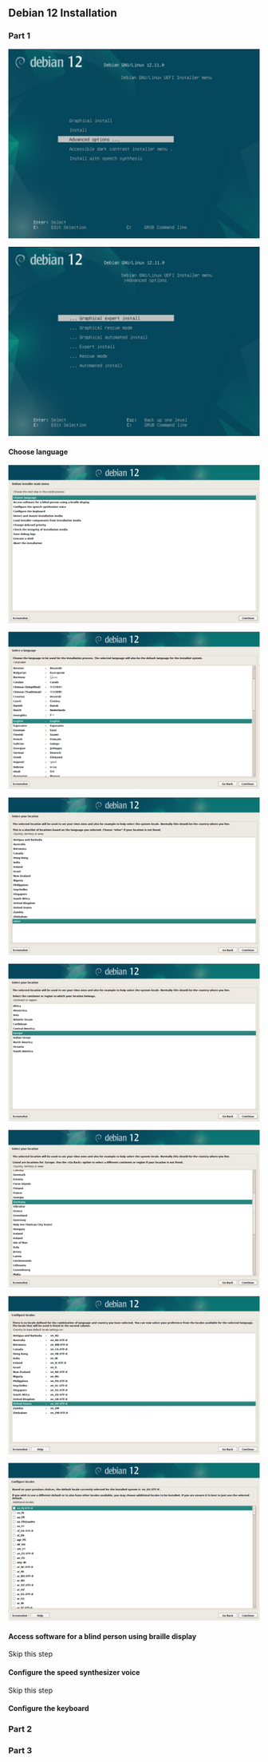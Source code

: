 

## Debian 12 Installation

### Part 1

![image](images/debian-01.png)

![image](images/debian-02.png)

#### Choose language

![image](images/debian-03.png)

![image](images/debian-04.png)

![image](images/debian-05.png)

![image](images/debian-06.png)

![image](images/debian-07.png)

![image](images/debian-08.png)

![image](images/debian-09.png)

#### Access software for a blind person using braille display

Skip this step

#### Configure the speed synthesizer voice

Skip this step

#### Configure the keyboard

### Part 2


### Part 3



